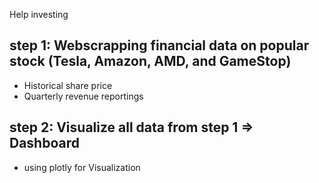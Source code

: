 Help investing 
## step 1:  Webscrapping financial data on popular stock (**Tesla, Amazon, AMD, and GameStop**)
- Historical share price
- Quarterly revenue reportings 
## step 2: Visualize all data from step 1 => **Dashboard**
- using plotly for Visualization 
